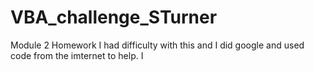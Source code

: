 # VBA_challenge_STurner
Module 2 Homework
I had difficulty with this and I did google and used code from the imternet to help. I
